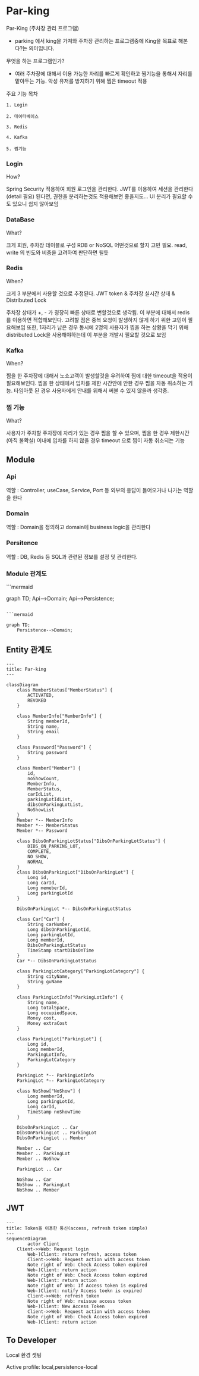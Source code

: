 # Par-king

Par-King (주차장 관리 프로그램)
- parking 에서 king을 가져와 주차장 관리하는 프로그램중에 King을 목표로 해본다?는 의미입니다.

무엇을 하는 프로그램인가?

- 여러 주차장에 대해서 이용 가능한 자리를 빠르게 확인하고 찜기능을 통해서 자리를 맡아두는 기능. 악성 유저를 방지하기 위해 찜은 timeout 적용

주요 기능 목차

    1. Login

    2. 데이터베이스

    3. Redis

    4. Kafka

    5. 찜기능


<h3>Login</h3>

How?

Spring Security 적용하여 회원 로그인을 관리한다.
JWT를 이용하여 세션을 관리한다 (detail 필요)
된다면, 권한을 분리하는것도 적용해보면 좋을지도... UI 분리가 필요할 수도 있으니 쉽지 않아보임

<h3>DataBase</h3>

What?

크게 회원, 주차장 테이블로 구성
RDB or NoSQL 어떤것으로 할지 고민 필요. read, write 의 빈도와 비중을 고려하여 판단하면 될듯

<h3>Redis</h3>

When?

크게 3 부분에서 사용할 것으로 추정된다. JWT token & 주차장 실시간 상태 & Distributed Lock

주차장 상태가 +, - 가 굉장히 빠른 상태로 변할것으로 생각됨. 이 부분에 대해서 redis를 이용하면 적합해보인다.
고려할 점은 중복 요청이 발생하지 않게 하기 위한 고민이 필요해보임
또한, 1자리가 남은 경우 동시에 2명의 사용자가 찜을 하는 상황을 막기 위해 distributed Lock을 사용해야하는데 이 부분을 개발시 필요할 것으로 보임

<h3>Kafka</h3>

When?

찜을 한 주차장에 대해서 노쇼고객이 발생할것을 우려하여 찜에 대한 timeout을 적용이 필요해보인다.
찜을 한 상태에서 입차를 제한 시간안에 안한 경우 찜을 자동 취소하는 기능.
타임아웃 된 경우 사용자에게 안내를 위해서 써볼 수 있지 않을까 생각중.

<h3>찜 기능</h3>

What?

사용자가 주차할 주차장에 자리가 있는 경우 찜을 할 수 있으며, 찜을 한 경우 제한시간(아직 불확실) 이내에 입차를 하지 않을 경우 timeout 으로
찜이 자동 취소되는 기능

<h2>Module</h2>

<h3>Api</h3>
역할 : Controller, useCase, Service, Port 등 외부의 응답이 들어오거나 나가는 역할을 한다

<h3>Domain</h3>
역할 : Domain을 정의하고 domain에 business logic을 관리한다

<h3>Persitence</h3>
역할 : DB, Redis 등 SQL과 관련된 정보를 설정 및 관리한다.

<h3>Module 관계도</h3>
```mermaid

graph TD;
    Api-->Domain;
    Api-->Persistence;

```

```mermaid

graph TD;
    Persistence-->Domain;

```

<h2>Entity 관계도</h2>

```mermaid
---
title: Par-king
---

classDiagram
    class MemberStatus["MemberStatus"] {
        ACTIVATED,
        REVOKED
    }

    class MemberInfo["MemberInfo"] {
        String memberId,
        String name,
        String email
    }

    class Password["Password"] {
        String password
    }

    class Member["Member"] {
        id,
        noShowCount,
        MemberInfo,
        MemberStatus,
        carIdList,
        parkingLotIdList,
        dibsOnParkingLotList,
        NoShowList
    }
    Member *-- MemberInfo
    Member *-- MemberStatus
    Member *-- Password

    class DibsOnParkingLotStatus["DibsOnParkingLotStatus"] {
        DIBS_ON_PARKING_LOT,
        COMPLETE,
        NO_SHOW,
        NORMAL
    }
    class DibsOnParkingLot["DibsOnParkingLot"] {
        Long id,
        Long carId,
        Long memeberId,
        Long parkingLotId
    }

    DibsOnParkingLot *-- DibsOnParkingLotStatus

    class Car["Car"] {
        String carNumber,
        Long dibsOnParkingLotId,
        Long parkingLotId,
        Long memberId,
        DibsOnParkingLotStatus
        TimeStamp startDibsOnTime
    }
    Car *-- DibsOnParkingLotStatus

    class ParkingLotCategory["ParkingLotCategory"] {
        String cityName,
        String guName
    }

    class ParkingLotInfo["ParkingLotInfo"] {
        String name,
        Long totalSpace,
        Long occupiedSpace,
        Money cost,
        Money extraCost
    }

    class ParkingLot["ParkingLot"] {
        Long id,
        Long memberId,
        ParkingLotInfo,
        ParkingLotCategory
    }

    ParkingLot *-- ParkingLotInfo
    ParkingLot *-- ParkingLotCategory

    class NoShow["NoShow"] {
        Long memberId,
        Long parkingLotId,
        Long carId,
        TimeStamp noShowTime
    }

    DibsOnParkingLot .. Car
    DibsOnParkingLot .. ParkingLot
    DibsOnParkingLot .. Member

    Member .. Car
    Member .. ParkingLot
    Member .. NoShow

    ParkingLot .. Car

    NoShow .. Car
    NoShow .. ParkingLot
    NoShow .. Member
```

<h2>JWT</h2>

```mermaid
---
title: Token을 이용한 통신(access, refresh token simple)
---
sequenceDiagram
		actor Client
    Client->>Web: Request login
		Web-)Client: return refresh, access token
		Client->>Web: Request action with access token
		Note right of Web: Check Access token expired
		Web-)Client: return action
		Note right of Web: Check Access token expired
		Web-)Client: return action
		Note right of Web: If Access token is expired
		Web-)Client: notify Access toekn is expired
		Client->>Web: refresh token
		Note right of Web: reissue access token
		Web-)Client: New Access Token
		Client->>Web: Request action with access token
		Note right of Web: Check Access token expired
		Web-)Client: return action
```

<h2>To Developer</h2>

Local 환경 셋팅

Active profile: local,persistence-local
